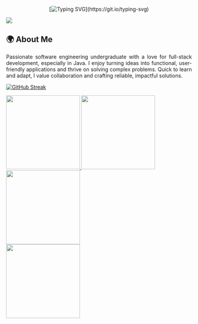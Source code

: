 <div align="center">

[![Typing SVG](https://readme-typing-svg.demolab.com?font=Jersey+15&size=30&pause=1000&color=42C3B4&background=9D56FF00&center=true&vCenter=true&repeat=true&random=false&width=435&lines=Hello!+Welcome+to+Ishan's+GitHub+page.)](https://git.io/typing-svg)  

<div align="left">

![](https://github.com/halfrost/halfrost/blob/master/icons/header_.png)

## 🌍 About Me
<p align="justify">
Passionate software engineering undergraduate with a love for full-stack development, especially in Java. I enjoy turning ideas into functional, user-friendly applications and thrive on solving complex problems. Quick to learn and adapt, I value collaboration and crafting reliable, impactful solutions.
</p>

[![GitHub Streak](https://streak-stats.demolab.com?user=IshanD101&theme=whatsapp-dark2&card_width=830)](https://git.io/streak-stats)

<a href="https://github.com/anuraghazra/github-readme-stats#gh-dark-mode-only">
  <img height=200 src="https://github-readme-stats.vercel.app/api?username=IshanD101&show_icons=true&theme=gotham#gh-dark-mode-only" />
</a>

<a href="https://github.com/anuraghazra/github-readme-stats#gh-dark-mode-only">
  <img height=200 src="https://github-readme-stats.vercel.app/api/top-langs/?username=IshanD101&layout=compact&langs_count=8&hide=jupyter%20notebook&card_width=330&theme=gotham#gh-dark-mode-only" />
</a>
<br>
<a href="https://github.com/anuraghazra/github-readme-stats#gh-light-mode-only">
  <img height=200 src="https://github-readme-stats.vercel.app/api?username=IshanD101&show_icons=true&theme=catppuccin_latte#gh-light-mode-only" />
</a>
<br>
<a href="https://github.com/anuraghazra/github-readme-stats#gh-light-mode-only">
  <img height=200 src="https://github-readme-stats.vercel.app/api/top-langs/?username=IshanD101&layout=compact&langs_count=8&hide=jupyter%20notebook&card_width=330&theme=catppuccin_latte#gh-light-mode-only" />
</a>

